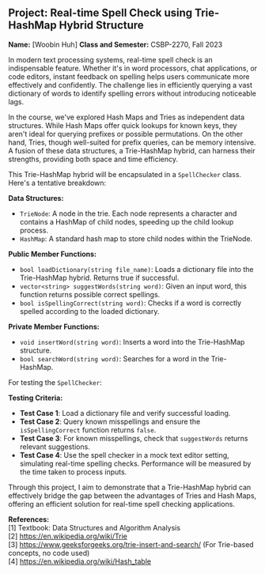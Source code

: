 ## Project: Real-time Spell Check using Trie-HashMap Hybrid Structure
**Name:** [Woobin Huh]
**Class and Semester:** CSBP-2270, Fall 2023

In modern text processing systems, real-time spell check is an indispensable feature. Whether it's in word processors, chat applications, or code editors, instant feedback on spelling helps users communicate more effectively and confidently. The challenge lies in efficiently querying a vast dictionary of words to identify spelling errors without introducing noticeable lags.

In the course, we've explored Hash Maps and Tries as independent data structures. While Hash Maps offer quick lookups for known keys, they aren't ideal for querying prefixes or possible permutations. On the other hand, Tries, though well-suited for prefix queries, can be memory intensive. A fusion of these data structures, a Trie-HashMap hybrid, can harness their strengths, providing both space and time efficiency.

This Trie-HashMap hybrid will be encapsulated in a `SpellChecker` class. Here's a tentative breakdown:

**Data Structures:**
- `TrieNode`: A node in the trie. Each node represents a character and contains a HashMap of child nodes, speeding up the child lookup process.
- `HashMap`: A standard hash map to store child nodes within the TrieNode.

**Public Member Functions:**
- `bool loadDictionary(string file_name)`: Loads a dictionary file into the Trie-HashMap hybrid. Returns true if successful.
- `vector<string> suggestWords(string word)`: Given an input word, this function returns possible correct spellings.
- `bool isSpellingCorrect(string word)`: Checks if a word is correctly spelled according to the loaded dictionary.

**Private Member Functions:**
- `void insertWord(string word)`: Inserts a word into the Trie-HashMap structure.
- `bool searchWord(string word)`: Searches for a word in the Trie-HashMap.

For testing the `SpellChecker`:

**Testing Criteria:**
- **Test Case 1**: Load a dictionary file and verify successful loading.
- **Test Case 2**: Query known misspellings and ensure the `isSpellingCorrect` function returns `false`.
- **Test Case 3**: For known misspellings, check that `suggestWords` returns relevant suggestions.
- **Test Case 4**: Use the spell checker in a mock text editor setting, simulating real-time spelling checks. Performance will be measured by the time taken to process inputs.

Through this project, I aim to demonstrate that a Trie-HashMap hybrid can effectively bridge the gap between the advantages of Tries and Hash Maps, offering an efficient solution for real-time spell checking applications.

**References:**  
[1] Textbook: Data Structures and Algorithm Analysis  
[2] https://en.wikipedia.org/wiki/Trie  
[3] https://www.geeksforgeeks.org/trie-insert-and-search/ (For Trie-based concepts, no code used)  
[4] https://en.wikipedia.org/wiki/Hash_table  
